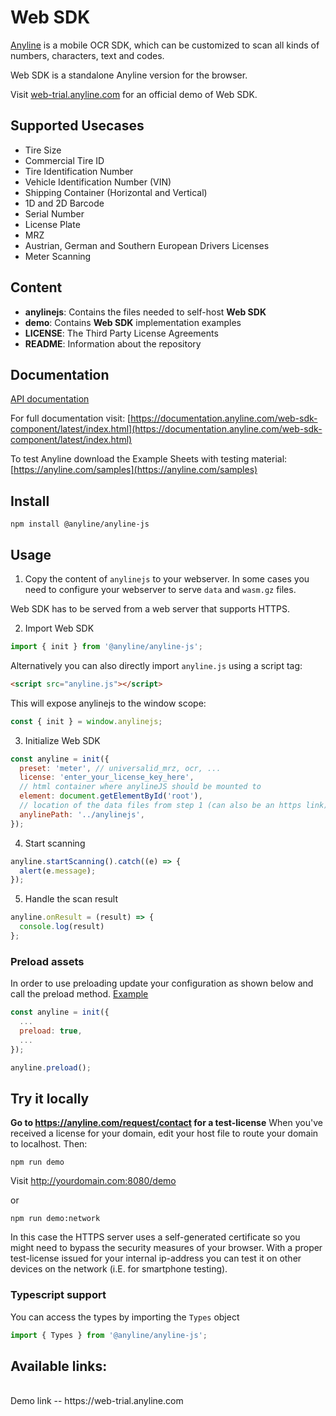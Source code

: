 # Web SDK

[Anyline](https://www.anyline.com) is a mobile OCR SDK, which can be customized to scan all kinds of numbers, characters, text and codes.

Web SDK is a standalone Anyline version for the browser.

Visit [web-trial.anyline.com](https://web-trial.com) for an official demo of Web SDK.

## Supported Usecases

- Tire Size
- Commercial Tire ID
- Tire Identification Number
- Vehicle Identification Number (VIN)
- Shipping Container (Horizontal and Vertical)
- 1D and 2D Barcode
- Serial Number
- License Plate
- MRZ
- Austrian, German and Southern European Drivers Licenses
- Meter Scanning

## Content

- **anylinejs**: Contains the files needed to self-host **Web SDK**
- **demo**: Contains **Web SDK** implementation examples
- **LICENSE**: The Third Party License Agreements
- **README**: Information about the repository

## Documentation

[API documentation](https://js.anyline.com/release/55.3.1/docs/index.html)

For full documentation visit: [https://documentation.anyline.com/web-sdk-component/latest/index.html](https://documentation.anyline.com/web-sdk-component/latest/index.html)

To test Anyline download the Example Sheets with testing material: [https://anyline.com/samples](https://anyline.com/samples)

## Install

`npm install @anyline/anyline-js`

## Usage

1. Copy the content of `anylinejs` to your webserver. In some cases you need to configure your webserver to serve `data` and `wasm.gz` files.

Web SDK has to be served from a web server that supports HTTPS.

2. Import Web SDK

```JavaScript
import { init } from '@anyline/anyline-js';
```

Alternatively you can also directly import `anyline.js` using a script tag:

```HTML
<script src="anyline.js"></script>
```

This will expose anylinejs to the window scope:

```JavaScript
const { init } = window.anylinejs;
```

3. Initialize Web SDK

```JavaScript
const anyline = init({
  preset: 'meter', // universalid_mrz, ocr, ...
  license: 'enter_your_license_key_here',
  // html container where anylineJS should be mounted to
  element: document.getElementById('root'),
  // location of the data files from step 1 (can also be an https link)
  anylinePath: '../anylinejs',
});
```

4. Start scanning

```JavaScript
anyline.startScanning().catch((e) => {
  alert(e.message);
});
```

5. Handle the scan result

```JavaScript
anyline.onResult = (result) => {
  console.log(result)
};
```

### Preload assets

In order to use preloading update your configuration as shown below and call the preload method. [Example](demo/preload-example.js)

```JavaScript
const anyline = init({
  ...
  preload: true,
  ...
});

anyline.preload();
```

## Try it locally

**Go to https://anyline.com/request/contact for a test-license**
When you've received a license for your domain, edit your host file to route your domain to localhost. Then:

`npm run demo`

Visit http://yourdomain.com:8080/demo

or

`npm run demo:network`

In this case the HTTPS server uses a self-generated certificate so you might need to bypass the security measures of your browser. With a proper test-license issued for your internal ip-address you can test it on other devices on the network (i.E. for smartphone testing).

### Typescript support

You can access the types by importing the `Types` object

```JavaScript
import { Types } from '@anyline/anyline-js';
```

## Available links:

<br>
Demo link -- https://web-trial.anyline.com 
<br>
